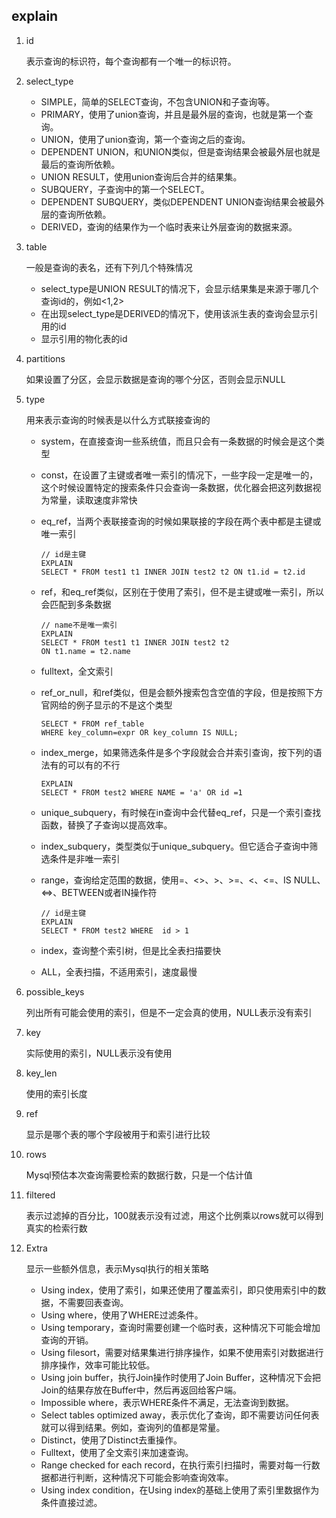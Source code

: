 ## explain
1. id
   
   表示查询的标识符，每个查询都有一个唯一的标识符。

2. select_type
 
   - SIMPLE，简单的SELECT查询，不包含UNION和子查询等。
   - PRIMARY，使用了union查询，并且是最外层的查询，也就是第一个查询。
   - UNION，使用了union查询，第一个查询之后的查询。
   - DEPENDENT UNION，和UNION类似，但是查询结果会被最外层也就是最后的查询所依赖。
   - UNION RESULT，使用union查询后合并的结果集。
   - SUBQUERY，子查询中的第一个SELECT。
   - DEPENDENT SUBQUERY，类似DEPENDENT UNION查询结果会被最外层的查询所依赖。
   - DERIVED，查询的结果作为一个临时表来让外层查询的数据来源。

3. table

   一般是查询的表名，还有下列几个特殊情况
   - select_type是UNION RESULT的情况下，会显示结果集是来源于哪几个查询id的，例如<1,2>
   - 在出现select_type是DERIVED的情况下，使用该派生表的查询会显示引用的id
   - 显示引用的物化表的id

4. partitions

   如果设置了分区，会显示数据是查询的哪个分区，否则会显示NULL

5. type

   用来表示查询的时候表是以什么方式联接查询的
   - system，在直接查询一些系统值，而且只会有一条数据的时候会是这个类型
   - const，在设置了主键或者唯一索引的情况下，一些字段一定是唯一的，这个时候设置特定的搜索条件只会查询一条数据，优化器会把这列数据视为常量，读取速度非常快
   - eq_ref，当两个表联接查询的时候如果联接的字段在两个表中都是主键或唯一索引
     ```
     // id是主键
     EXPLAIN
     SELECT * FROM test1 t1 INNER JOIN test2 t2 ON t1.id = t2.id
     ```

   - ref，和eq_ref类似，区别在于使用了索引，但不是主键或唯一索引，所以会匹配到多条数据
     ```
     // name不是唯一索引
     EXPLAIN
     SELECT * FROM test1 t1 INNER JOIN test2 t2
     ON t1.name = t2.name
     ```
   - fulltext，全文索引
   - ref_or_null，和ref类似，但是会额外搜索包含空值的字段，但是按照下方官网给的例子显示的不是这个类型
     ```
     SELECT * FROM ref_table
     WHERE key_column=expr OR key_column IS NULL;
     ```
   - index_merge，如果筛选条件是多个字段就会合并索引查询，按下列的语法有的可以有的不行
     ```
     EXPLAIN
     SELECT * FROM test2 WHERE NAME = 'a' OR id =1
     ```
   - unique_subquery，有时候在in查询中会代替eq_ref，只是一个索引查找函数，替换了子查询以提高效率。
   - index_subquery，类型类似于unique_subquery。但它适合子查询中筛选条件是非唯一索引
   - range，查询给定范围的数据，使用=、<>、>、>=、<、<=、IS NULL、<=>、BETWEEN或者IN操作符
     ```
     // id是主键
     EXPLAIN
     SELECT * FROM test2 WHERE  id > 1
     ```
    - index，查询整个索引树，但是比全表扫描要快
    - ALL，全表扫描，不适用索引，速度最慢

6. possible_keys

   列出所有可能会使用的索引，但是不一定会真的使用，NULL表示没有索引

7. key
   
   实际使用的索引，NULL表示没有使用

8. key_len

   使用的索引长度

9. ref
   
   显示是哪个表的哪个字段被用于和索引进行比较

10. rows
    
    Mysql预估本次查询需要检索的数据行数，只是一个估计值

11. filtered
    
    表示过滤掉的百分比，100就表示没有过滤，用这个比例乘以rows就可以得到真实的检索行数


12. Extra

    显示一些额外信息，表示Mysql执行的相关策略  
    - Using index，使用了索引，如果还使用了覆盖索引，即只使用索引中的数据，不需要回表查询。
    - Using where，使用了WHERE过滤条件。
    - Using temporary，查询时需要创建一个临时表，这种情况下可能会增加查询的开销。
    - Using filesort，需要对结果集进行排序操作，如果不使用索引对数据进行排序操作，效率可能比较低。
    - Using join buffer，执行Join操作时使用了Join Buffer，这种情况下会把Join的结果存放在Buffer中，然后再返回给客户端。
    - Impossible where，表示WHERE条件不满足，无法查询到数据。
    - Select tables optimized away，表示优化了查询，即不需要访问任何表就可以得到结果。例如，查询列的值都是常量。
    - Distinct，使用了Distinct去重操作。
    - Fulltext，使用了全文索引来加速查询。
    - Range checked for each record，在执行索引扫描时，需要对每一行数据都进行判断，这种情况下可能会影响查询效率。
    - Using index condition，在Using index的基础上使用了索引里数据作为条件直接过滤。

